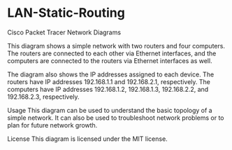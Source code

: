 # LAN-Static-Routing
Cisco Packet Tracer Network Diagrams

This diagram shows a simple network with two routers and four computers. The routers are connected to each other via Ethernet interfaces, and the computers are connected to the routers via Ethernet interfaces as well.

The diagram also shows the IP addresses assigned to each device. The routers have IP addresses 192.168.1.1 and 192.168.2.1, respectively. The computers have IP addresses 192.168.1.2, 192.168.1.3, 192.168.2.2, and 192.168.2.3, respectively.

Usage
This diagram can be used to understand the basic topology of a simple network. It can also be used to troubleshoot network problems or to plan for future network growth.

License
This diagram is licensed under the MIT license.
